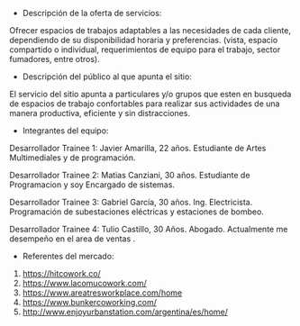 * Descripción de la oferta de servicios:

Ofrecer espacios de trabajos adaptables a las necesidades de cada cliente, dependiendo de su disponibilidad horaria y preferencias. (vista, espacio compartido o individual, requerimientos de equipo para el trabajo, sector fumadores, entre otros).

* Descripción del público al que apunta el sitio:

El servicio del sitio apunta a particulares y/o grupos que esten en busqueda de espacios  de trabajo confortables para realizar sus actividades de una manera productiva, eficiente y sin distracciones.

* Integrantes del equipo:

Desarrollador Trainee 1: Javier Amarilla, 22 años. Estudiante de Artes Multimediales y de programación.

Desarrollador Trainee 2: Matias Canziani, 30 años. Estudiante de Programacion y soy Encargado de sistemas.

Desarrollador Trainee 3: Gabriel García, 30 años. Ing. Electricista. Programación de subestaciones eléctricas y estaciones de bombeo.

Desarrollador Trainee 4: Tulio Castillo, 30 Años. Abogado. Actualmente me desempeño en el area de ventas .


* Referentes del mercado:

1) https://hitcowork.co/ 
2) https://www.lacomucowork.com/
3) https://www.areatresworkplace.com/home
4) https://www.bunkercoworking.com/
5) http://www.enjoyurbanstation.com/argentina/es/home/